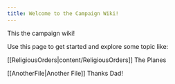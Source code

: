 ```yaml
---
title: Welcome to the Campaign Wiki!
---
```


This the campaign wiki!

Use this page to get started and explore some topic like:

[[ReligiousOrders|content/ReligiousOrders]]
The Planes




[[AnotherFile|Another File]] Thanks Dad!

